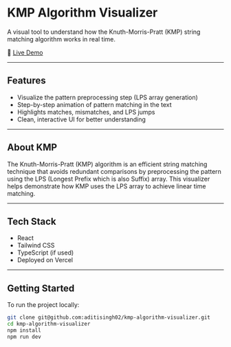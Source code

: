 # KMP Algorithm Visualizer

A visual tool to understand how the Knuth-Morris-Pratt (KMP) string matching algorithm works in real time.

🔗 [Live Demo](https://kmp-algorithm-visualizer.vercel.app/)

---

## Features

- Visualize the pattern preprocessing step (LPS array generation)
- Step-by-step animation of pattern matching in the text
- Highlights matches, mismatches, and LPS jumps
- Clean, interactive UI for better understanding

---

## About KMP

The Knuth-Morris-Pratt (KMP) algorithm is an efficient string matching technique that avoids redundant comparisons by preprocessing the pattern using the LPS (Longest Prefix which is also Suffix) array. This visualizer helps demonstrate how KMP uses the LPS array to achieve linear time matching.

---

## Tech Stack

- React
- Tailwind CSS
- TypeScript (if used)
- Deployed on Vercel

---

## Getting Started

To run the project locally:

```bash
git clone git@github.com:aditisingh02/kmp-algorithm-visualizer.git
cd kmp-algorithm-visualizer
npm install
npm run dev
```
